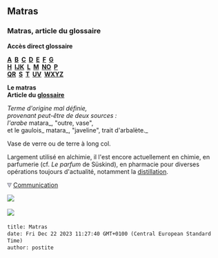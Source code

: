 ## Matras
### Matras, article du glossaire
 **Accès direct glossaire**

**[A](a.html)  [B](b.html)  [C](c.html)  [D](d.html)  [E](e.html)  [F](f.html)  [G](g.html)  
[H](h.html)  [IJK](ijk.html)  [L](l.html)  [M](m.html)  [NO](no.html)  [P](p.html)  
[QR](qr.html)  [S](s.html)  [T](t.html)  [UV](uv.html)  [WXYZ](wxyz.html)**

**Le matras  
Article du [glossaire](glossaire.html)**

_Terme d'origine mal définie,  
provenant peut-être de deux sources :  
l'arabe_ matara_, "outre, vase",  
et le gaulois_ matara_, "javeline", trait d'arbalète._

Vase de verre ou de terre à long col.

Largement utilisé en alchimie, il l'est encore actuellement en chimie, en parfumerie (cf. _Le parfum_ de Süskind), en pharmacie pour diverses opérations toujours d'actualité, notamment la [distillation](distillationraffinage.html).



![](images/flechebas.gif) [Communication](http://www.artrealite.com/annonceurs.htm) 

[![](https://cbonvin.fr/sites/regie.artrealite.com/visuels/campagne1.png)](index-2.html#20131014)

![](https://cbonvin.fr/sites/regie.artrealite.com/visuels/campagne2.png)
```
title: Matras
date: Fri Dec 22 2023 11:27:40 GMT+0100 (Central European Standard Time)
author: postite
```
